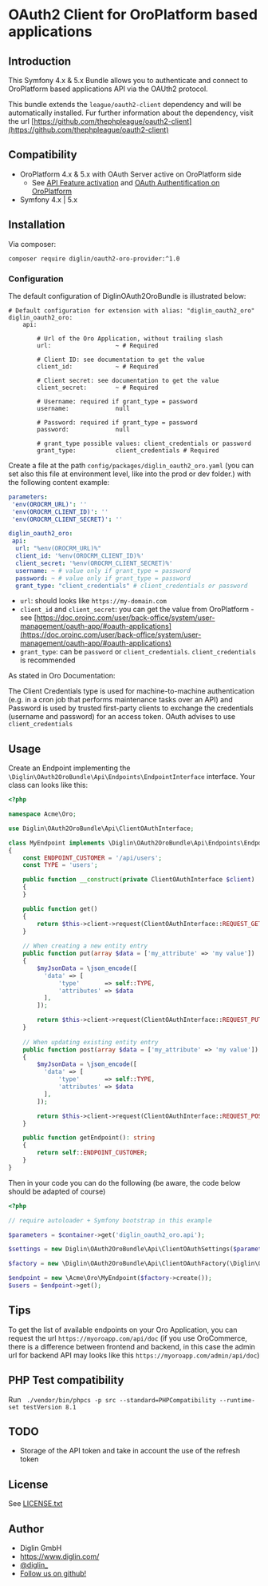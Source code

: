 # OAuth2 Client for OroPlatform based applications

## Introduction

This Symfony 4.x & 5.x Bundle allows you to authenticate and connect to OroPlatform based applications API via the OAUth2 protocol.

This bundle extends the `league/oauth2-client` dependency and will be automatically installed. Fur further information about the dependency, visit the url [https://github.com/thephpleague/oauth2-client](https://github.com/thephpleague/oauth2-client) 

## Compatibility

- OroPlatform 4.x & 5.x with OAuth Server active on OroPlatform side 
  - See [API Feature activation](https://doc.oroinc.com/api/enabling-api-feature/) and [OAuth Authentification on OroPlatform](https://doc.oroinc.com/api/authentication/oauth/)
- Symfony 4.x | 5.x 

## Installation

Via composer:

`composer require diglin/oauth2-oro-provider:^1.0`

### Configuration

The default configuration of DiglinOAuth2OroBundle is illustrated below:

```
# Default configuration for extension with alias: "diglin_oauth2_oro"
diglin_oauth2_oro:
    api:

        # Url of the Oro Application, without trailing slash
        url:                  ~ # Required

        # Client ID: see documentation to get the value
        client_id:            ~ # Required

        # Client secret: see documentation to get the value
        client_secret:        ~ # Required

        # Username: required if grant_type = password
        username:             null

        # Password: required if grant_type = password
        password:             null

        # grant_type possible values: client_credentials or password
        grant_type:           client_credentials # Required
```

Create a file at the path `config/packages/diglin_oauth2_oro.yaml` (you can set also this file at environment level, like into the prod or dev folder.) with the following content example:

```yaml
parameters:
 'env(OROCRM_URL)': ''
 'env(OROCRM_CLIENT_ID)': ''
 'env(OROCRM_CLIENT_SECRET)': ''

diglin_oauth2_oro:
 api:
  url: "%env(OROCRM_URL)%"
  client_id: '%env(OROCRM_CLIENT_ID)%'
  client_secret: '%env(OROCRM_CLIENT_SECRET)%'
  username: ~ # value only if grant_type = password
  password: ~ # value only if grant_type = password
  grant_type: "client_credentials" # client_credentials or password 

```

- `url`: should looks like `https://my-domain.com`
- `client_id` and `client_secret`: you can get the value from OroPlatform - see [https://doc.oroinc.com/user/back-office/system/user-management/oauth-app/#oauth-applications](https://doc.oroinc.com/user/back-office/system/user-management/oauth-app/#oauth-applications)
- `grant_type`: can be `password` or `client_credentials`. `client_credentials` is recommended 

As stated in Oro Documentation:

The Client Credentials type is used for machine-to-machine authentication (e.g. in a cron job that performs maintenance tasks over an API) and Password is used by trusted first-party clients to exchange the credentials (username and password) for an access token. OAuth advises to use `client_credentials`

## Usage

Create an Endpoint implementing the `\Diglin\OAuth2OroBundle\Api\Endpoints\EndpointInterface` interface. Your class can looks like this:

```php
<?php

namespace Acme\Oro;

use Diglin\OAuth2OroBundle\Api\ClientOAuthInterface;

class MyEndpoint implements \Diglin\OAuth2OroBundle\Api\Endpoints\EndpointInterface
{
    const ENDPOINT_CUSTOMER = '/api/users';
    const TYPE = 'users';

    public function __construct(private ClientOAuthInterface $client)
    {
    }

    public function get()
    {
        return $this->client->request(ClientOAuthInterface::REQUEST_GET, $this->getEndpoint());
    }
    
    // When creating a new entity entry
    public function put(array $data = ['my_attribute' => 'my value'])
    {
        $myJsonData = \json_encode([
          'data' => [
              'type'       => self::TYPE,
              'attributes' => $data
          ],
        ]);

        return $this->client->request(ClientOAuthInterface::REQUEST_PUT, $this->getEndpoint(), ['body' => $myJsonData]);
    }
    
    // When updating existing entity entry
    public function post(array $data = ['my_attribute' => 'my value'])
    {
        $myJsonData = \json_encode([
          'data' => [
              'type'       => self::TYPE,
              'attributes' => $data
          ],
        ]);

        return $this->client->request(ClientOAuthInterface::REQUEST_POST, $this->getEndpoint(), ['body' => $myJsonData]);
    }

    public function getEndpoint(): string
    {
        return self::ENDPOINT_CUSTOMER;
    }
}

```

Then in your code you can do the following (be aware, the code below should be adapted of course)

```php
<?php

// require autoloader + Symfony bootstrap in this example 

$parameters = $container->get('diglin_oauth2_oro.api');

$settings = new Diglin\OAuth2OroBundle\Api\ClientOAuthSettings($parameters['url'], $parameters['client_id'], $parameters['client_secret'], $parameters['client_credentials'], $parameters['username'], $parameters['password']);

$factory = new \Diglin\OAuth2OroBundle\Api\ClientOAuthFactory(\Diglin\OAuth2OroBundle\Api\ClientOAuth::class, $settings);

$endpoint = new \Acme\Oro\MyEndpoint($factory->create());
$users = $endpoint->get();
```

## Tips

To get the list of available endpoints on your Oro Application, you can request the url `https://myoroapp.com/api/doc` (if you use OroCommerce, there is a difference between frontend and backend, in this case the admin url for backend API may looks like this `https://myoroapp.com/admin/api/doc`)

## PHP Test compatibility

Run ` ./vendor/bin/phpcs -p src --standard=PHPCompatibility --runtime-set testVersion 8.1`

## TODO

- Storage of the API token and take in account the use of the refresh token

## License

See [LICENSE.txt](./LICENSE.txt)

## Author

* Diglin GmbH
* https://www.diglin.com/
* [@diglin_](https://twitter.com/diglin_)
* [Follow us on github!](https://github.com/diglin)
